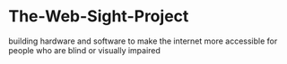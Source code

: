 # The-Web-Sight-Project
building hardware and software to make the internet more accessible for people who are blind or visually impaired

